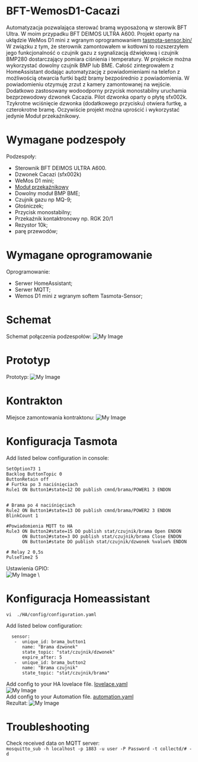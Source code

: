 # BFT-WemosD1-Cacazi
Automatyzacja pozwalająca sterować bramą wyposażoną w sterowik BFT Ultra. W moim przypadku BFT DEIMOS ULTRA A600.
Projekt oparty na ukłądzie WeMos D1 mini z wgranym oprogramowaniem <a href="https://ota.tasmota.com/tasmota/release/tasmota-sensors.bin">tasmota-sensor.bin/</a>
W związku z tym, że sterownik zamontowałem w kotłowni to rozszerzyłem jego funkcjonalność o czujnik gazu z sygnalizacją dźwiękową i czujnik BMP280 dostarczający pomiara ciśnienia i temperatury. W projekcie można wykorzystać dowolny czujnik BMP lub BME.
Całość zintegrowałem z HomeAssistant dodając automatyzację z powiadomieniami na telefon z możliwością otwarcia furtki bądź bramy bezpośrednio z powiadomienia. W powiadomieniu otzymuję zrzut z kamery zamontowanej na wejście.
Dodatkowo zastosowany wodoodporny przycisk monostabilny uruchamia bezprzewodowy dzwonek Cacazia. Pilot dzwonka oparty o płytę sfx002k.
Tzykrotne wciśnięcie dzwonka (dodatkowego przycisku) otwiera furtkę, a czterokrotne bramę.
Oczywiście projekt można uprościć i wykorzystać jedynie Moduł przekaźnikowy.

# Wymagane podzespoły
Podzespoły:
- Sterownik BFT DEIMOS ULTRA A600.
- Dzwonek Cacazi (sfx002k)
- WeMos D1 mini;
- <a href="https://pl.aliexpress.com/item/1624699191.html?spm=a2g0o.order_detail.order_detail_item.13.730643ce0oZFCj&gatewayAdapt=glo2pol">Moduł przekaźnikowy</a>
- Dowolny moduł BMP BME;
- Czujnik gazu np MQ-9;
- Głośniczek; 
- Przycisk monostabilny;
- Przekaźnik kontaktronowy np. RGK 20/1
- Rezystor 10k;
- parę przewodów;

# Wymagane oprogramowanie
Oprogramowanie:
- Serwer HomeAssistant;
- Serwer MQTT;
- Wemos D1 mini z wgranym softem Tasmota-Sensor;

# Schemat
Schemat połączenia podzespołów:
![My Image](Schemat_brama.jpg)

# Prototyp
Prototyp:
![My Image](Prototyp.jpg)
# Kontrakton
Miejsce zamontowania kontraktonu:
![My Image](Kontrakton.jpg)

# Konfiguracja Tasmota
Add listed below configuration in console:
```shell
SetOption73 1
Backlog ButtonTopic 0
ButtonRetain off
# Furtka po 3 naciśnięciach
Rule1 ON Button1#state=12 DO publish cmnd/brama/POWER1 3 ENDON


# Brama po 4 naciśnięciach
Rule2 ON Button1#state=13 DO publish cmnd/brama/POWER2 3 ENDON
BlinkCount 1

#Powiadomienia MQTT to HA
Rule3 ON Button2#state=15 DO publish stat/czujnik/brama Open ENDON
      ON Button2#state=3 DO publish stat/czujnik/brama Close ENDON
      ON Button1#state DO publish stat/czujnik/dzwonek %value% ENDON

# Relay 2 0,5s
PulseTime2 5
```
Ustawienia GPIO: \
![My Image](Tasmota.jpg) \

# Konfiguracja Homeassistant
`vi  ./HA/config/configuration.yaml`

Add listed below configuration:
```shell
  sensor:
   -  unique_id: brama_button1
      name: "Brama dzwonek"
      state_topic: "stat/czujnik/dzwonek"
      expire_after: 5
   -  unique_id: brama_button2
      name: "Brama czujnik"
      state_topic: "stat/czujnik/brama"
```
Add config to your HA lovelace file.
[lovelace.yaml](lovelace.yaml) \
![My Image](HA_brama.jpg) \
Add config to your Automation file.
[automation.yaml](automation.yaml) \
Rezultat:
![My Image](Powiadomienie.jpg)

# Troubleshooting
Check received data on MQTT server: \
 `mosquitto_sub -h localhost -p 1883 -u user -P Password -t collectd/# -d`
